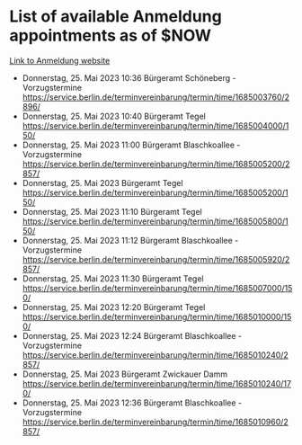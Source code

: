 # List of available Anmeldung appointments as of $NOW
[Link to Anmeldung website](https://service.berlin.de/terminvereinbarung/termin/tag.php?termin=1&anliegen[]=120686&dienstleisterlist=122210,122217,327316,122219,327312,122227,327314,122231,327346,122243,327348,122254,122252,329742,122260,329745,122262,329748,122271,327278,122273,327274,122277,327276,330436,122280,327294,122282,327290,122284,327292,122291,327270,122285,327266,122286,327264,122296,327268,150230,329760,122297,327286,122294,327284,122312,329763,122314,329775,122304,327330,122311,327334,122309,327332,317869,122281,327352,122279,329772,122283,122276,327324,122274,327326,122267,329766,122246,327318,122251,327320,122257,327322,122208,327298,122226,327300&herkunft=http%3A%2F%2Fservice.berlin.de%2Fdienstleistung%2F120686%2F)
- Donnerstag, 25. Mai 2023 10:36 Bürgeramt Schöneberg - Vorzugstermine https://service.berlin.de/terminvereinbarung/termin/time/1685003760/2896/
- Donnerstag, 25. Mai 2023 10:40 Bürgeramt Tegel https://service.berlin.de/terminvereinbarung/termin/time/1685004000/150/
- Donnerstag, 25. Mai 2023 11:00 Bürgeramt Blaschkoallee - Vorzugstermine https://service.berlin.de/terminvereinbarung/termin/time/1685005200/2857/
- Donnerstag, 25. Mai 2023  Bürgeramt Tegel https://service.berlin.de/terminvereinbarung/termin/time/1685005200/150/
- Donnerstag, 25. Mai 2023 11:10 Bürgeramt Tegel https://service.berlin.de/terminvereinbarung/termin/time/1685005800/150/
- Donnerstag, 25. Mai 2023 11:12 Bürgeramt Blaschkoallee - Vorzugstermine https://service.berlin.de/terminvereinbarung/termin/time/1685005920/2857/
- Donnerstag, 25. Mai 2023 11:30 Bürgeramt Tegel https://service.berlin.de/terminvereinbarung/termin/time/1685007000/150/
- Donnerstag, 25. Mai 2023 12:20 Bürgeramt Tegel https://service.berlin.de/terminvereinbarung/termin/time/1685010000/150/
- Donnerstag, 25. Mai 2023 12:24 Bürgeramt Blaschkoallee - Vorzugstermine https://service.berlin.de/terminvereinbarung/termin/time/1685010240/2857/
- Donnerstag, 25. Mai 2023  Bürgeramt Zwickauer Damm https://service.berlin.de/terminvereinbarung/termin/time/1685010240/170/
- Donnerstag, 25. Mai 2023 12:36 Bürgeramt Blaschkoallee - Vorzugstermine https://service.berlin.de/terminvereinbarung/termin/time/1685010960/2857/
